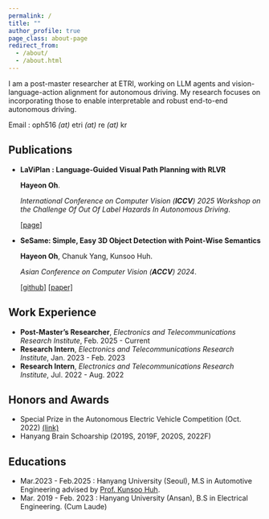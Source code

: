 ```yaml
---
permalink: /
title: ""
author_profile: true
page_class: about-page
redirect_from: 
  - /about/
  - /about.html
---
```

I am a post-master researcher at ETRI, working on LLM agents and vision-language-action alignment for autonomous driving. My research focuses on incorporating those to enable interpretable and robust end-to-end autonomous driving.

Email : oph516 *(at)* etri *(at)* re *(at)* kr

## Publications

- **LaViPlan : Language-Guided Visual Path Planning with RLVR**

  **Hayeon Oh**.

  *International Conference on Computer Vision (**ICCV**) 2025 Workshop on the Challenge Of Out Of Label Hazards In Autonomous Driving*.

  [[page]](TBA)
- **SeSame: Simple, Easy 3D Object Detection with Point-Wise Semantics**

  **Hayeon Oh**, Chanuk Yang, Kunsoo Huh.

  *Asian Conference on Computer Vision (**ACCV**) 2024*.

  [[github]](https://github.com/OPhD-hahao/SeSame) [[paper]](https://openaccess.thecvf.com/content/ACCV2024/html/O_SeSame_Simple_Easy_3D_Object_Detection_with_Point-Wise_Semantics_ACCV_2024_paper.html)

## Work Experience

- **Post-Master’s Researcher**, *Electronics and Telecommunications Research Institute*, Feb. 2025 - Current
- **Research Intern**, *Electronics and Telecommunications Research Institute*, Jan. 2023 - Feb. 2023
- **Research Intern**, *Electronics and Telecommunications Research Institute*, Jul. 2022 - Aug. 2022

## Honors and Awards

- Special Prize in the Autonomous Electric Vehicle Competition (Oct. 2022) [(link)](https://www.motorgraph.com/news/articleView.html?idxno=30990)
- Hanyang Brain Schoarship (2019S, 2019F, 2020S, 2022F)

## Educations

- Mar.2023 - Feb.2025 : Hanyang University (Seoul), M.S in Automotive Engineering advised by [Prof. Kunsoo Huh](https://archi.hanyang.ac.kr/src/lab_mmc.php).
- Mar. 2019 - Feb. 2023 : Hanyang University (Ansan), B.S in Electrical Engineering. (Cum Laude)
